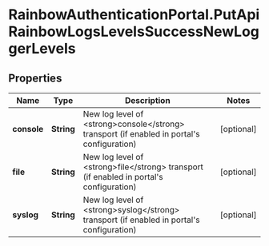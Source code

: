 # RainbowAuthenticationPortal.PutApiRainbowLogsLevelsSuccessNewLoggerLevels

## Properties
Name | Type | Description | Notes
------------ | ------------- | ------------- | -------------
**console** | **String** | New log level of &lt;strong&gt;console&lt;/strong&gt; transport (if enabled in portal&#39;s configuration) | [optional] 
**file** | **String** | New log level of &lt;strong&gt;file&lt;/strong&gt; transport (if enabled in portal&#39;s configuration) | [optional] 
**syslog** | **String** | New log level of &lt;strong&gt;syslog&lt;/strong&gt; transport (if enabled in portal&#39;s configuration) | [optional] 


